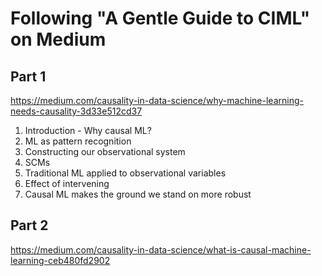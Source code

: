 # Following "A Gentle Guide to CIML" on Medium


## Part 1
https://medium.com/causality-in-data-science/why-machine-learning-needs-causality-3d33e512cd37

1. Introduction - Why causal ML?
2. ML as pattern recognition 
3. Constructing our observational system
4. SCMs
5. Traditional ML applied to observational variables
6. Effect of intervening
7. Causal ML makes the ground we stand on more robust

## Part 2
https://medium.com/causality-in-data-science/what-is-causal-machine-learning-ceb480fd2902

